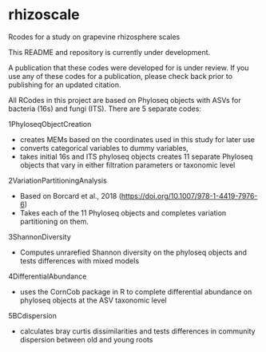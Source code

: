 # rhizoscale
Rcodes for a study on grapevine rhizosphere scales


This README and repository is currently under development.


A publication that these codes were developed for is under review. If you use any of these codes for a publication, please check back prior to publishing for an updated citation. 

All RCodes in this project are based on Phyloseq objects with ASVs for bacteria (16s) and fungi (ITS). There are 5 separate codes:

1PhyloseqObjectCreation
- creates MEMs based on the coordinates used in this study for later use
- converts categorical variables to dummy variables,
- takes initial 16s and ITS phyloseq objects creates 11 separate Phyloseq objects that vary in either filtration parameters or taxonomic level


2VariationPartitioningAnalysis
- Based on Borcard et al., 2018 (https://doi.org/10.1007/978-1-4419-7976-6)
- Takes each of the 11 Phyloseq objects and completes variation partitioning on them.

3ShannonDiversity
- Computes unrarefied Shannon diversity on the phyloseq objects and tests differences with mixed models

4DifferentialAbundance
- uses the CornCob package in R to complete differential abundance on phyloseq objects at the ASV taxonomic level

5BCdispersion
- calculates bray curtis dissimilarities and tests differences in community dispersion between old and young roots


